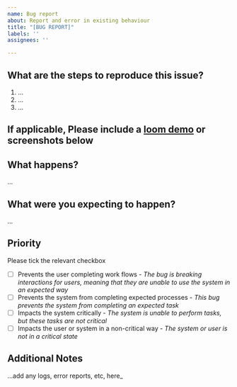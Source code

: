 ```yaml
---
name: Bug report
about: Report and error in existing behaviour
title: "[BUG REPORT]"
labels: ''
assignees: ''

---
```


What are the steps to reproduce this issue?
-------------------------------------------
1. …
2. …
3. …

If applicable, Please include a [loom demo](https://www.loom.com/) or screenshots below
-------------------------------------------

What happens?
-------------
…

What were you expecting to happen?
----------------------------------
…

Priority
-------------------
Please tick the relevant checkbox
- [ ] Prevents the user completing work flows - _The bug is breaking interactions for users, meaning that they are unable to use the system in an expected way_
- [ ] Prevents the system from completing expected processes - _This bug prevents the system from completing an expected task_
- [ ] Impacts the system critically - _The system is unable to perform tasks, but these tasks are not critical_
- [ ] Impacts the user or system in a non-critical way - _The system or user is not in a critical state_

Additional Notes
-------------------
…add any logs, error reports, etc, here_

